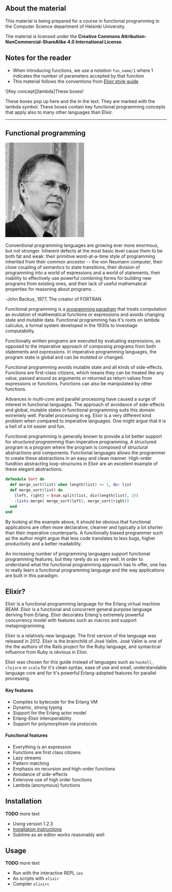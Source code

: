[lambda]: img/lambda.png
[backus]: img/backus2.gif

## <a name="about_material"></a>About the material

This material is being prepared for a course in functional programming in the Computer Science department of Helsinki University.

The material is licensed under the **Creative Commons Attribution-NonCommercial-ShareAlike 4.0 International License**.

## <a name="material_notes"></a>Notes for the reader

* When introducing functions, we use a notation `fun_name/1` where 1 indicates the number of parameters accepted by that function
* This material follows the conventions from [Elixir style guide](https://github.com/niftyn8/elixir_style_guide)

<div class="key-concept">
  ![Key concept][lambda]<span>These boxes!</span>
  <p>These boxes pop up here and the in the text. They are marked with the lambda symbol. These boxes contain key functional programming concepts that apply also to many other languages than Elixir.</p> 
</div>

***

## <a name="functional_programming"></a>Functional programming
![John Backus][backus]<div class="quote"><p>Conventional programming languages are growing ever more enormous, but not stronger. Inherent defects at the most basic level cause them to be both fat and weak: their primitive word-at-a-time style of programming inherited from their common ancestor -- the von
Neumann computer, their close coupling of semantics to state transitions, their division of programming into a world of expressions and a world of statements, their inability to effectively use powerful combining forms for
building new programs from existing ones, and their lack of useful mathematical properties for reasoning about programs. .</p>
    <span class="quotee">-John Backus, 1977, The creator of FORTRAN</span>
</div>

Functional programming is a [programming paradigm](https://en.wikipedia.org/wiki/Programming_paradigm) that treats computation as evulation of mathematical functions or expressions and avoids changing state and mutable data. Functional programming has it's roots on lambda calculus, a formal system developed in the 1930s to investiage computability.

Functionally written programs are executed by evaluating expressions, as opposed to the imperative approach of composing programs from both statements and expressions. In imperative programming languages, the program state is global and can be mutated or changed.

Functional programming avoids mutable state and all kinds of side-effects. Functions are first-class citizens, which means they can be treated like any value, passed around as arguments or returned as return values from expressions or functions. Functions can also be manipulated by other functions. 

Advances in multi-core and parallel processing have caused a surge of interest in functional languages. The approach of avoidance of side-effects and global, mutable states in functional programming suits this domain extremely well. Parallel processing in eg. Elixir is a very different kind problem when compared to imperative languages. One might argue that it is a hell of a lot easier and fun.

Functional programming is generally known to provide a lot better support for *structured programming* than imperative programming. A structured program is a program where the program is composed of structural abstractions and components. Functional languages allows the programmer to create these abstractions in an easy and clean manner. High-order fundtion abstracting loop-structures in Elixir are an excellent example of these elegant abstractions.

```elixir
defmodule Sort do
  def merge_sort(list) when length(list) <= 1, do: list
  def merge_sort(list) do
    {left, right} = Enum.split(list, div(length(list), 2))
    :lists.merge( merge_sort(left), merge_sort(right))
  end
end
```

By looking at the example above, it should be obvious that functional applications are often more declarative, clearner and typically a lot shorter than their imperative counterparts. A functionally biased programmer such as the author might argue that less code translates to less bugs, higher productivity and a better readability.

An increasing number of programming languages support functional programming features, but they rarely do so very well. In order to understand what the functional programming approach has to offer, one has to really learn a functional programming language and the way applications are built in this paradigm.

## <a name="elixir"></a>Elixir?

Elixir is a functional programming language for the Erlang virtual machine BEAM. Elixir is a functional and concurrent general purpose language deriving from Erlang. Elixir decorates Erlang's extremely powerful concurrency model with features such as macros and support metaprogramming. 

Elixir is a relatively new language. The first version of the language was released in 2012. Elixir is the brainchild of José Valim. José Valim is one of the the authors of the Rails project for the Ruby language, and syntactical influence from Ruby is obvious in Elixir.

Elixir was chosen for this guide instead of languages such as `haskell`, `clojure` or `scala` for it's clean syntax, ease of use and small, understandable language core and for it's powerful Erlang-adopted features for parallel processing. 

#### <a name="elixir_key_features"></a>Key features

* Compiles to bytecode for the Erlang VM
* Dynamic, strong typing
* Support for the Erlang actor model
* Erlang-Elixir interoperability
* Support for polymorphism via protocols

#### <a name="elixir_functional_features"></a>Functional features

* Everything is an expression
* Functions are first class citizens
* Lazy streams
* Pattern matching
* Emphasis on recursion and high-order functions
* Avoidance of side-effects
* Extensive use of high order functions
* Lambda (anonymous) functions

## <a name="elixir_installation"></a>Installation

**TODO** more text

* Using version 1.2.3
* [Installation instructions](http://elixir-lang.org/install.html)
* Sublime as an editor works reasonably well

## <a name="elixir_usage"></a>Usage

**TODO** more text

* Run with the interactive REPL `iex`
* As scripts with  `elixir`
* Compiler `elixirc`
